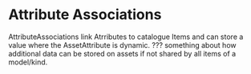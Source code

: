 # Attribute Associations

AttributeAssociations link Atrributes to catalogue Items and can store a value where the AssetAttribute is dynamic. 
??? something about how additional data can be stored on assets if not shared by all items of a model/kind. 